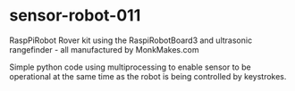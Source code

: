 # sensor-robot-011

RaspPiRobot Rover kit using the RaspiRobotBoard3 and ultrasonic rangefinder - all manufactured by MonkMakes.com

Simple python code using multiprocessing to enable sensor to be operational at the same time as the robot is being controlled by keystrokes.
